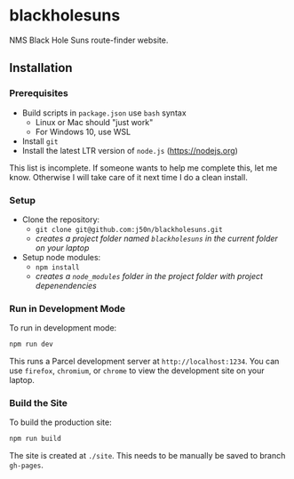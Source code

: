 # blackholesuns

NMS Black Hole Suns route-finder website.

## Installation

### Prerequisites

-   Build scripts in `package.json` use `bash` syntax
    -   Linux or Mac should "just work"
    -   For Windows 10, use WSL
-   Install `git`
-   Install the latest LTR version of `node.js` (https://nodejs.org)

This list is incomplete. If someone wants to help me complete this, let me know. Otherwise I will
take care of it next time I do a clean install.

### Setup

-   Clone the repository:
    -   `git clone git@github.com:j50n/blackholesuns.git`
    -   _creates a project folder named `blackholesuns` in the current folder on your laptop_
-   Setup node modules:
    -   `npm install`
    -   _creates a `node_modules` folder in the project folder with project depenendencies_

### Run in Development Mode

To run in development mode:

```bash
npm run dev
```

This runs a Parcel development server at `http://localhost:1234`. You can use `firefox`, `chromium`, or `chrome`
to view the development site on your laptop.

### Build the Site

To build the production site:

```bash
npm run build
```

The site is created at `./site`. This needs to be manually be saved to branch `gh-pages`.
